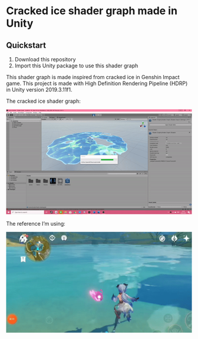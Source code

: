 # Cracked ice shader graph made in Unity

## Quickstart
1. Download this repository
2. Import this Unity package to use this shader graph

This shader graph is made inspired from cracked ice in Genshin Impact game. This project is made with High Definition Rendering Pipeline (HDRP) in Unity version 2019.3.11f1.  

The cracked ice shader graph:

![](https://github.com/kaechiii/Cracked-ice-shader-graph/blob/main/Gif/Result.gif)

The reference I’m using:

![](https://github.com/kaechiii/Cracked-ice-shader-graph/blob/main/Gif/Reference.gif)

